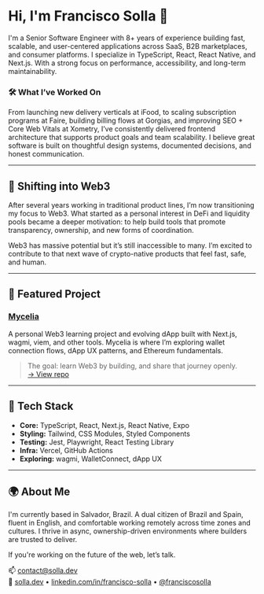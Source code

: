 # Hi, I'm Francisco Solla 👋

I'm a Senior Software Engineer with 8+ years of experience building fast, scalable, and user-centered applications across SaaS, B2B marketplaces, and consumer platforms. I specialize in TypeScript, React, React Native, and Next.js. With a strong focus on performance, accessibility, and long-term maintainability.

### 🛠️ What I’ve Worked On
From launching new delivery verticals at iFood, to scaling subscription programs at Faire, building billing flows at Gorgias, and improving SEO + Core Web Vitals at Xometry, I’ve consistently delivered frontend architecture that supports product goals and team scalability. I believe great software is built on thoughtful design systems, documented decisions, and honest communication.

---

## 🧭 Shifting into Web3

After several years working in traditional product lines, I’m now transitioning my focus to Web3. What started as a personal interest in DeFi and liquidity pools became a deeper motivation: to help build tools that promote transparency, ownership, and new forms of coordination.

Web3 has massive potential but it’s still inaccessible to many. I’m excited to contribute to that next wave of crypto-native products that feel fast, safe, and human.

---

## 🚀 Featured Project

### [Mycelia](https://mycelia.solla.dev)  
A personal Web3 learning project and evolving dApp built with Next.js, wagmi, viem, and other tools. Mycelia is where I’m exploring wallet connection flows, dApp UX patterns, and Ethereum fundamentals.

> The goal: learn Web3 by building, and share that journey openly.  
> [→ View repo](https://github.com/franciscosolla/mycelia-web)

---

## 🧰 Tech Stack
- **Core:** TypeScript, React, Next.js, React Native, Expo
- **Styling:** Tailwind, CSS Modules, Styled Components
- **Testing:** Jest, Playwright, React Testing Library
- **Infra:** Vercel, GitHub Actions
- **Exploring:** wagmi, WalletConnect, dApp UX

---

## 🌍 About Me

I'm currently based in Salvador, Brazil. A dual citizen of Brazil and Spain, fluent in English, and comfortable working remotely across time zones and cultures. I thrive in async, ownership-driven environments where builders are trusted to deliver.

If you're working on the future of the web, let’s talk.

📫 [contact@solla.dev](mailto:contact@solla.dev)  
🔗 [solla.dev](https://solla.dev) • [linkedin.com/in/francisco-solla](https://linkedin.com/in/francisco-solla) • [@franciscosolla](https://github.com/franciscosolla)
